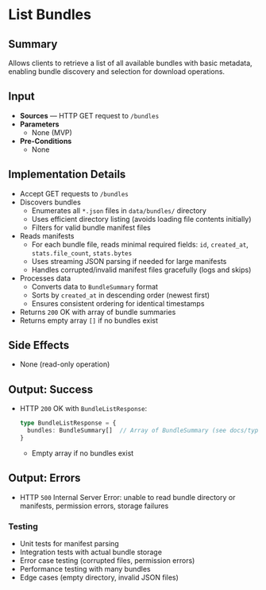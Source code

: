 # List Bundles

## Summary

Allows clients to retrieve a list of all available bundles with basic metadata, enabling bundle discovery and selection for download operations.

## Input

- **Sources** — HTTP GET request to `/bundles`
- **Parameters**
  - None (MVP)
- **Pre-Conditions**
  - None

## Implementation Details

- Accept GET requests to `/bundles`
- Discovers bundles
  - Enumerates all `*.json` files in `data/bundles/` directory
  - Uses efficient directory listing (avoids loading file contents initially)
  - Filters for valid bundle manifest files
- Reads manifests
  - For each bundle file, reads minimal required fields: `id`, `created_at`, `stats.file_count`, `stats.bytes`
  - Uses streaming JSON parsing if needed for large manifests
  - Handles corrupted/invalid manifest files gracefully (logs and skips)
- Processes data
  - Converts data to `BundleSummary` format
  - Sorts by `created_at` in descending order (newest first)
  - Ensures consistent ordering for identical timestamps
- Returns `200` OK with array of bundle summaries
- Returns empty array `[]` if no bundles exist

## Side Effects

- None (read-only operation)

## Output: Success

- HTTP `200` OK with `BundleListResponse`:
  ```typescript
  type BundleListResponse = {
    bundles: BundleSummary[]  // Array of BundleSummary (see docs/types.md), sorted by created_at descending
  }
  ```
  - Empty array if no bundles exist

## Output: Errors

- HTTP `500` Internal Server Error: unable to read bundle directory or manifests, permission errors, storage failures

### Testing
- Unit tests for manifest parsing
- Integration tests with actual bundle storage
- Error case testing (corrupted files, permission errors)
- Performance testing with many bundles
- Edge cases (empty directory, invalid JSON files)
